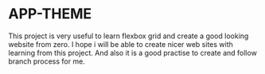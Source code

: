 # APP-THEME

This project is very useful to learn flexbox grid and create a good looking website from zero. I hope i will be able to create nicer web sites with learning from this project. And also it is a good practise to create and follow branch process for me. 
